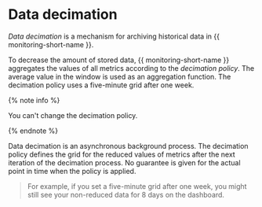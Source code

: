 # Data decimation

_Data decimation_ is a mechanism for archiving historical data in {{ monitoring-short-name }}.

To decrease the amount of stored data, {{ monitoring-short-name }} aggregates the values of all metrics according to the _decimation policy_. The average value in the window is used as an aggregation function.
The decimation policy uses a five-minute grid after one week.

{% note info %}

You can't change the decimation policy.

{% endnote %}

Data decimation is an asynchronous background process. The decimation policy defines the grid for the reduced values of metrics after the next iteration of the decimation process.
No guarantee is given for the actual point in time when the policy is applied.

> For example, if you set a five-minute grid after one week, you might still see your non-reduced data for 8 days on the dashboard.

